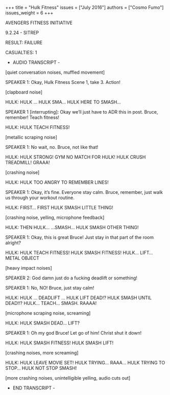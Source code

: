 +++
title = "Hulk Fitness"
issues = ["July 2016"]
authors = ["Cosmo Fumo"]
issues_weight = 6
+++

AVENGERS FITNESS INITIATIVE

9.2.24 - SITREP

RESULT: FAILURE

CASUALTIES: 1

- AUDIO TRANSCRIPT -

[quiet conversation noises, muffled movement]

SPEAKER 1: Okay, Hulk Fitness Scene 1, take 3. Action!

[clapboard noise]

HULK: HULK … HULK SMA… HULK HERE TO SMASH…

SPEAKER 1 [interrupting]: Okay we’ll just have to ADR this in post. Bruce, remember! Teach fitness!

HULK: HULK TEACH FITNESS!

[metallic scraping noise]

SPEAKER 1: No wait, no. Bruce, not like that!

HULK: HULK STRONG! GYM NO MATCH FOR HULK! HULK CRUSH TREADMILL! GRAAA!

[crashing noise]

HULK: HULK TOO ANGRY TO REMEMBER LINES!

SPEAKER 1: Okay, it’s fine. Everyone stay calm. Bruce, remember, just walk us through your workout routine.

HULK: FIRST… FIRST HULK SMASH LITTLE THING!

[crashing noise, yelling, microphone feedback]

HULK: THEN HULK… …SMASH… HULK SMASH OTHER THING!

SPEAKER 1: Okay, this is great Bruce! Just stay in that part of the room alright?

HULK: HULK TEACH FITNESS! HULK SMASH FITNESS! HULK… LIFT… METAL OBJECT

[heavy impact noises]

SPEAKER 2: God damn just do a fucking deadlift or something!

SPEAKER 1: No, NO! Bruce, just stay calm!

HULK: HULK … DEADLIFT … HULK LIFT DEAD!? HULK SMASH UNTIL DEAD!!? HULK… TEACH… SMASH. RAAAA!

[microphone scraping noise, screaming]

HULK: HULK SMASH DEAD… LIFT?

SPEAKER 1: Oh my god Bruce! Let go of him! Christ shut it down!

HULK: HULK SMASH FITNESS! HULK SMASH LIFT!

[crashing noises, more screaming]

HULK: HULK LEAVE MOVIE SET! HULK TRYING… RAAA… HULK TRYING TO STOP… HULK NOT STOP SMASH!

[more crashing noises, unintelligible yelling, audio cuts out]

- END TRANSCRIPT -
